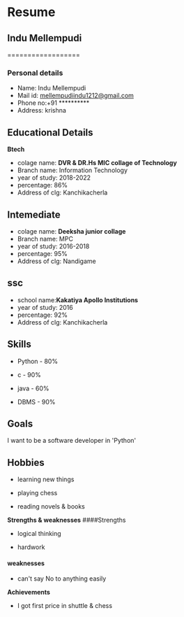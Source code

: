 # Resume

## Indu Mellempudi
==================

### Personal details
 
 - Name: Indu Mellempudi<br>
 - Mail id: mellempudiindu1212@gmail.com<br>
 - Phone no:+91 **********<br>
 - Address: krishna<br>
  ## Educational Details
  
  **Btech**
  
  - colage name: __DVR & DR.Hs MIC collage of Technology__<br>
  - Branch name: Information Technology<br>
  - year of study: 2018-2022<br>
  - percentage: 86%<br>
  - Address of clg: Kanchikacherla<br>

## Intemediate
  
  - colage name: __Deeksha junior collage__ <br>
  - Branch name: MPC<br>
  - year of study: 2016-2018<br>
  - percentage: 95%<br>
  - Address of clg: Nandigame<br>

## ssc

  - school name:__Kakatiya Apollo Institutions__<br>
  - year of study: 2016<br>
  - percentage: 92%<br>
  - Address of clg: Kanchikacherla<br>

## Skills
- Python  -  80%

- c       -  90%

- java    -  60%

- DBMS    -  90%

## Goals

I want to be a software developer in 'Python'

## Hobbies 

- learning new  things

- playing chess

- reading novels & books

**Strengths & weaknesses**
####Strengths

- logical thinking
 
- hardwork

#### weaknesses
 - can't say No to anything easily
 
 **Achievements**
 
 - I got first price in shuttle & chess
 
 



